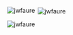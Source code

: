 <p><img align="left" src="https://github-readme-stats.vercel.app/api/top-langs?username=jwfaure&show_icons=true&locale=en&layout=compact" alt="jwfaure" /></p>

<p>&nbsp;<img align="center" src="https://github-readme-stats.vercel.app/api?username=jwfaure&show_icons=true&locale=en" alt="jwfaure" /></p>

<p><img align="center" src="https://github-readme-streak-stats.herokuapp.com/?user=jwfaure&" alt="jwfaure" /></p>
